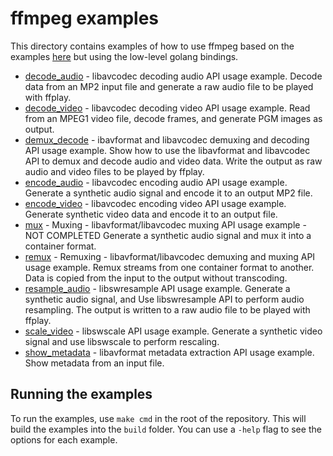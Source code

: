 # ffmpeg examples

This directory contains examples of how to use ffmpeg based on the
examples [here](https://ffmpeg.org/doxygen/6.1/examples.html) but
using the low-level golang bindings.

* [decode_audio](decode_audio) - libavcodec decoding audio API usage example.
    Decode data from an MP2 input file and generate a raw audio file to be played with ffplay.
* [decode_video](decode_video) - libavcodec decoding video API usage example.
    Read from an MPEG1 video file, decode frames, and generate PGM images as output.
* [demux_decode](demux_decode) - ibavformat and libavcodec demuxing and decoding API usage example.
    Show how to use the libavformat and libavcodec API to demux and decode audio
    and video data. Write the output as raw audio and video files to be played by ffplay.
* [encode_audio](encode_audio) - libavcodec encoding audio API usage example.
    Generate a synthetic audio signal and encode it to an output MP2 file.
* [encode_video](encode_video) - libavcodec encoding video API usage example.
    Generate synthetic video data and encode it to an output file.
* [mux](mux) - Muxing - libavformat/libavcodec muxing API usage example - NOT COMPLETED
    Generate a synthetic audio signal and mux it into a container format.
* [remux](remux) - Remuxing - libavformat/libavcodec demuxing and muxing API usage example.
    Remux streams from one container format to another. Data is copied from the input to the output
    without transcoding.
* [resample_audio](resample_audio) - libswresample API usage example.
    Generate a synthetic audio signal, and Use libswresample API to perform audio resampling. The output
    is written to a raw audio file to be played with ffplay.
* [scale_video](scale_video) - libswscale API usage example.
    Generate a synthetic video signal and use libswscale to perform rescaling.
* [show_metadata](show_metadata) - libavformat metadata extraction API usage example.
    Show metadata from an input file.

## Running the examples

To run the examples, use `make cmd` in the root of the repository. This will build the examples into the `build` folder.
You can use a `-help` flag to see the options for each example.
